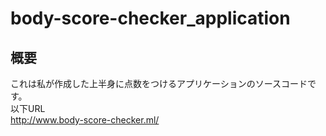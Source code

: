 # body-score-checker_application
## 概要
これは私が作成した上半身に点数をつけるアプリケーションのソースコードです。<br>
以下URL<br>
http://www.body-score-checker.ml/
